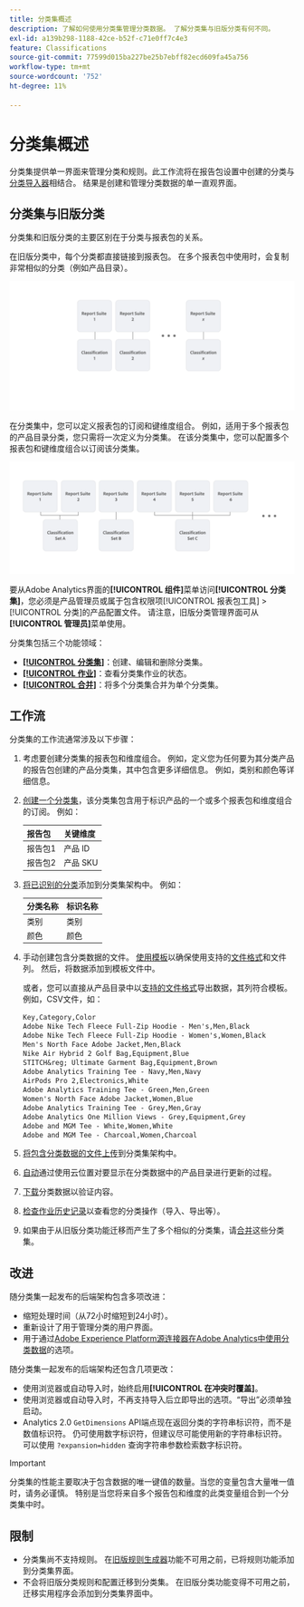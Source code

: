 ```yaml
---
title: 分类集概述
description: 了解如何使用分类集管理分类数据。 了解分类集与旧版分类有何不同。
exl-id: a139b298-1188-42ce-b52f-c71e0ff7c4e3
feature: Classifications
source-git-commit: 77599d015ba227be25b7ebff82ecd609fa45a756
workflow-type: tm+mt
source-wordcount: '752'
ht-degree: 11%

---
```


# 分类集概述

分类集提供单一界面来管理分类和规则。此工作流将在报告包设置中创建的分类与[分类导入器](/help/components/classifications/sets/manage/set-manager.md)相结合。 结果是创建和管理分类数据的单一直观界面。


## 分类集与旧版分类

分类集和旧版分类的主要区别在于分类与报表包的关系。

在旧版分类中，每个分类都直接链接到报表包。 在多个报表包中使用时，会复制非常相似的分类（例如产品目录）。

![旧分类](manage/assets/classifications-legacy.svg)

在分类集中，您可以定义报表包的订阅和键维度组合。 例如，适用于多个报表包的产品目录分类，您只需将一次定义为分类集。 在该分类集中，您可以配置多个报表包和键维度组合以订阅该分类集。

![分类集](manage/assets/classifications-sets.svg)


要从Adobe Analytics界面的&#x200B;**[!UICONTROL 组件]**&#x200B;菜单访问&#x200B;**[!UICONTROL 分类集]**，您必须是产品管理员或属于包含权限项[!UICONTROL 报表包工具] > [!UICONTROL 分类]的产品配置文件。 请注意，旧版分类管理界面可从&#x200B;**[!UICONTROL 管理员]**&#x200B;菜单使用。

分类集包括三个功能领域：

* [**[!UICONTROL 分类集]**](manage/set-manager.md)：创建、编辑和删除分类集。
* [**[!UICONTROL 作业]**](job-manager.md)：查看分类集作业的状态。
* [**[!UICONTROL 合并]**](consolidations/manage.md)：将多个分类集合并为单个分类集。


## 工作流

分类集的工作流通常涉及以下步骤：

1. 考虑要创建分类集的报表包和维度组合。 例如，定义您为任何要为其分类产品的报告包创建的产品分类集，其中包含更多详细信息。 例如，类别和颜色等详细信息。
1. [创建一个分类集](/help/components/classifications/sets/manage/create.md)，该分类集包含用于标识产品的一个或多个报表包和维度组合的订阅。 例如：

   | 报告包 | 关键维度 |
   |---|---|
   | 报告包1 | 产品 ID |
   | 报告包2 | 产品 SKU |

1. [将已识别的分类](/help/components/classifications/sets/manage/schema.md#add)添加到分类集架构中。 例如：

   | 分类名称 | 标识名称 |
   |---|---|
   | 类别 | 类别 |
   | 颜色 | 颜色 |

1. 手动创建包含分类数据的文件。 [使用模板](/help/components/classifications/sets/manage/schema.md#template)以确保使用支持的[文件格式](data-files.md#classification-set-file-formats)和文件列。 然后，将数据添加到模板文件中。

   或者，您可以直接从产品目录中以[支持的文件格式](data-files.md#classification-set-file-formats)导出数据，其列符合模板。 例如，CSV文件，如：

   ```
   Key,Category,Color
   Adobe Nike Tech Fleece Full-Zip Hoodie - Men's,Men,Black
   Adobe Nike Tech Fleece Full-Zip Hoodie - Women's,Women,Black
   Men's North Face Adobe Jacket,Men,Black
   Nike Air Hybrid 2 Golf Bag,Equipment,Blue
   STITCH&reg; Ultimate Garment Bag,Equipment,Brown
   Adobe Analytics Training Tee - Navy,Men,Navy
   AirPods Pro 2,Electronics,White
   Adobe Analytics Training Tee - Green,Men,Green
   Women's North Face Adobe Jacket,Women,Blue
   Adobe Analytics Training Tee - Grey,Men,Gray
   Adobe Analytics One Million Views - Grey,Equipment,Grey
   Adobe and MGM Tee - White,Women,White
   Adobe and MGM Tee - Charcoal,Women,Charcoal
   ```

1. [将包含分类数据的文件上传](/help/components/classifications/sets/manage/schema.md#upload)到分类集架构中。

1. [自动](/help/components/classifications/sets/manage/schema.md#automate)通过使用云位置对要显示在分类数据中的产品目录进行更新的过程。

1. [下载](/help/components/classifications/sets/manage/schema.md#download)分类数据以验证内容。

1. [检查作业历史记录](/help/components/classifications/sets/job-manager.md)以查看您的分类操作（导入、导出等）。
1. 如果由于从旧版分类功能迁移而产生了多个相似的分类集，请[合并](consolidations/manage.md)这些分类集。



## 改进

随分类集一起发布的后端架构包含多项改进：

* 缩短处理时间（从72小时缩短到24小时）。
* 重新设计了用于管理分类的用户界面。
* 用于通过[Adobe Experience Platform源连接器在Adobe Analytics中使用分类数据](https://experienceleague.adobe.com/en/docs/experience-platform/sources/connectors/adobe-applications/classifications)的选项。

随分类集一起发布的后端架构还包含几项更改：

* 使用浏览器或自动导入时，始终启用&#x200B;**[!UICONTROL 在冲突时覆盖]**。
* 使用浏览器或自动导入时，不再支持导入后立即导出的选项。“导出”必须单独启动。
* Analytics 2.0 `GetDimensions` API端点现在返回分类的字符串标识符，而不是数值标识符。 仍可使用数字标识符，但建议尽可能使用新的字符串标识符。 可以使用 `?expansion=hidden` 查询字符串参数检索数字标识符。

>[!IMPORTANT]
>
>分类集的性能主要取决于包含数据的唯一键值的数量。当您的变量包含大量唯一值时，请务必谨慎。 特别是当您将来自多个报告包和维度的此类变量组合到一个分类集中时。

## 限制

* 分类集尚不支持规则。 在[旧版规则生成器](/help/components/classifications/crb/classification-rule-builder.md)功能不可用之前，已将规则功能添加到分类集界面。
* 不会将旧版分类规则和配置迁移到分类集。 在旧版分类功能变得不可用之前，迁移实用程序会添加到分类集界面中。
